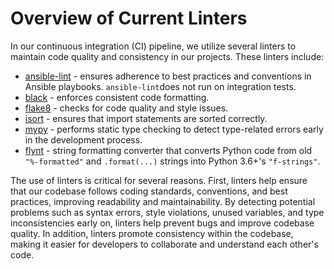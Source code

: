 # Overview of Current Linters

In our continuous integration (CI) pipeline, we utilize several linters to maintain code quality and consistency in our projects. These linters include:

- [ansible-lint](https://ansible.readthedocs.io/projects/lint/) - ensures adherence to best practices and conventions in Ansible playbooks. ``ansible-lint``does not run on integration tests.
- [black](https://black.readthedocs.io/en/stable/) - enforces consistent code formatting.
- [flake8](https://flake8.pycqa.org/en/latest/) - checks for code quality and style issues.
- [isort](https://pycqa.github.io/isort/index.html) - ensures that import statements are sorted correctly.
- [mypy](https://mypy.readthedocs.io/en/stable/) - performs static type checking to detect type-related errors early in the development process.
- [flynt](https://pypi.org/project/flynt/) - string formatting converter that converts Python code from old `"%-formatted"` and `.format(...)` strings into Python 3.6+'s `"f-strings"`.

The use of linters is critical for several reasons. First, linters help ensure that our codebase follows coding standards, conventions, and best practices, improving readability and maintainability. By detecting potential problems such as syntax errors, style violations, unused variables, and type inconsistencies early on, linters help prevent bugs and improve codebase quality. In addition, linters promote consistency within the codebase, making it easier for developers to collaborate and understand each other's code.
